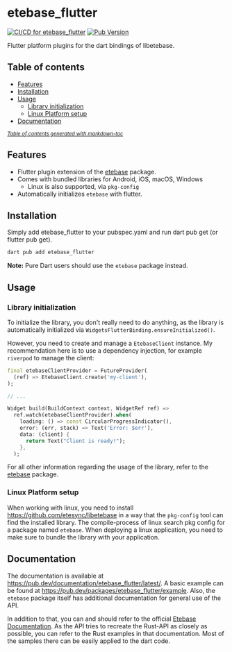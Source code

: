 # etebase_flutter
[![CI/CD for etebase_flutter](https://github.com/Skycoder42/etebase-dart/actions/workflows/etebase_flutter.yaml/badge.svg)](https://github.com/Skycoder42/etebase-dart/actions/workflows/etebase_flutter.yaml)
[![Pub Version](https://img.shields.io/pub/v/etebase_flutter)](https://pub.dev/packages/etebase_flutter)

Flutter platform plugins for the dart bindings of libetebase.

## Table of contents
- [Features](#features)
- [Installation](#installation)
- [Usage](#usage)
  * [Library initialization](#library-initialization)
  * [Linux Platform setup](#linux-platform-setup)
- [Documentation](#documentation)

<small><i><a href='https://ecotrust-canada.github.io/markdown-toc/'>Table of contents generated with markdown-toc</a></i></small>

## Features
- Flutter plugin extension of the [etebase](https://pub.dev/packages/etebase) package.
- Comes with bundled libraries for Android, iOS, macOS, Windows
  - Linux is also supported, via `pkg-config`
- Automatically initializes `etebase` with flutter.

## Installation
Simply add etebase_flutter to your pubspec.yaml and run dart pub get (or flutter pub get).

```sh
dart pub add etebase_flutter
```

**Note:** Pure Dart users should use the `etebase` package instead.

## Usage
### Library initialization
To initialize the library, you don't really need to do anything, as the library is automatically initialized via
`WidgetsFlutterBinding.ensureInitialized()`.

However, you need to create and manage a `EtebaseClient` instance. My recommendation here is to use a dependency
injection, for example `riverpod` to manage the client:

```dart
final etebaseClientProvider = FutureProvider(
  (ref) => EtebaseClient.create('my-client'),
);

// ...

Widget build(BuildContext context, WidgetRef ref) =>
  ref.watch(etebaseClientProvider).when(
    loading: () => const CircularProgressIndicator(),
    error: (err, stack) => Text('Error: $err'),
    data: (client) {
      return Text("Client is ready!");
    },
  );
```

For all other information regarding the usage of the library, refer to the [etebase](https://pub.dev/packages/etebase)
package.

### Linux Platform setup
When working with linux, you need to install https://github.com/etesync/libetebase in a way that the `pkg-config` tool
can find the installed library. The compile-process of linux search pkg config for a package named `etebase`. When
deploying a linux application, you need to make sure to bundle the library with your application.

## Documentation
The documentation is available at https://pub.dev/documentation/etebase_flutter/latest/. A basic example can be found at
https://pub.dev/packages/etebase_flutter/example. Also, the `etebase` package itself has additional documentation for
general use of the API.

In addition to that, you can and should refer to the official [Etebase Documentation](https://docs.etebase.com/). As the
API tries to recreate the Rust-API as closely as possible, you can refer to the Rust examples in that documentation.
Most of the samples there can be easily applied to the dart code.

